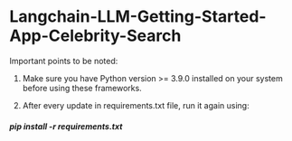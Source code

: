 # Langchain-LLM-Getting-Started-App-Celebrity-Search

Important points to be noted:

1) Make sure you have Python version >= 3.9.0 installed on your system before using these frameworks.

2) After every update in requirements.txt file, run it again using:

##### pip install -r requirements.txt
